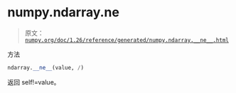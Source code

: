 # numpy.ndarray.__ne__

> 原文：[`numpy.org/doc/1.26/reference/generated/numpy.ndarray.__ne__.html`](https://numpy.org/doc/1.26/reference/generated/numpy.ndarray.__ne__.html)

方法

```py
ndarray.__ne__(value, /)
```

返回 self!=value。
